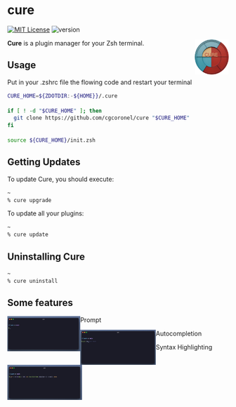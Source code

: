 # cure 

[![MIT License](https://img.shields.io/badge/license-MIT-007EC7.svg)](/LICENSE)
![version](https://img.shields.io/badge/version-v0.1.0-df5e88)

<img align="right"
     height="80"
     alt="Cure Logo"
     src="https://github.com/cgcoronel/cure/blob/main/images/logo.png">
</a>

**Cure** is a plugin manager for your Zsh terminal.

## Usage
Put in your .zshrc file the flowing code and restart your terminal

```zsh
CURE_HOME=${ZDOTDIR:-${HOME}}/.cure

if [ ! -d "$CURE_HOME" ]; then
  git clone https://github.com/cgcoronel/cure "$CURE_HOME"
fi

source ${CURE_HOME}/init.zsh
```

## Getting Updates
To update Cure, you should execute:

```zsh
~
% cure upgrade
```

To update all your plugins:
```zsh
~
% cure update 
```

## Uninstalling Cure
```zsh
~
% cure uninstall
```

## Some features

Prompt
<img align="left"
     height="80"
     src="https://github.com/cgcoronel/cure/blob/main/images/prompt.jpeg">
</a>

Autocompletion
<img align="left"
     height="80"
     src="https://github.com/cgcoronel/cure/blob/main/images/autocomplete.jpeg">
</a>

Syntax Highlighting
<img align="left"
     height="80"
     src="https://github.com/cgcoronel/cure/blob/main/images/syntax-highlighting.jpeg">
</a>





